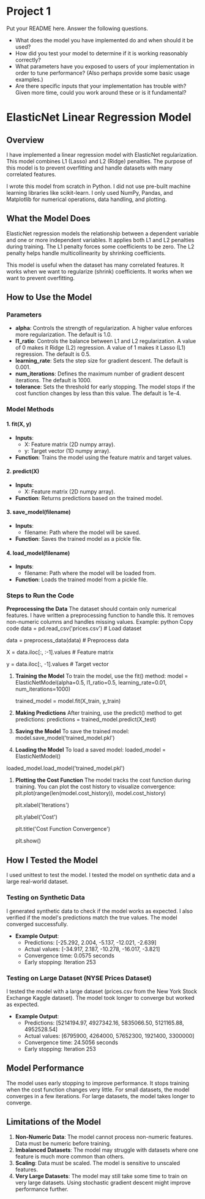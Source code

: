 # Project 1 

Put your README here. Answer the following questions.

* What does the model you have implemented do and when should it be used?
* How did you test your model to determine if it is working reasonably correctly?
* What parameters have you exposed to users of your implementation in order to tune performance? (Also perhaps provide some basic usage examples.)
* Are there specific inputs that your implementation has trouble with? Given more time, could you work around these or is it fundamental?


# <a name="_a97rca6syt7x"></a>**ElasticNet Linear Regression Model**
## <a name="_93e56w6gcy2k"></a>**Overview**
I have implemented a linear regression model with ElasticNet regularization. This model combines L1 (Lasso) and L2 (Ridge) penalties. The purpose of this model is to prevent overfitting and handle datasets with many correlated features.

I wrote this model from scratch in Python. I did not use pre-built machine learning libraries like scikit-learn. I only used NumPy, Pandas, and Matplotlib for numerical operations, data handling, and plotting.
## <a name="_2grgjzur0vd0"></a>**What the Model Does**
ElasticNet regression models the relationship between a dependent variable and one or more independent variables. It applies both L1 and L2 penalties during training. The L1 penalty forces some coefficients to be zero. The L2 penalty helps handle multicollinearity by shrinking coefficients.

This model is useful when the dataset has many correlated features. It works when we want to regularize (shrink) coefficients. It works when we want to prevent overfitting.
## <a name="_u63vfod1g327"></a>**How to Use the Model**
### <a name="_4lwnrojwd34l"></a>**Parameters**
- **alpha**: Controls the strength of regularization. A higher value enforces more regularization. The default is 1.0.
- **l1\_ratio**: Controls the balance between L1 and L2 regularization. A value of 0 makes it Ridge (L2) regression. A value of 1 makes it Lasso (L1) regression. The default is 0.5.
- **learning\_rate**: Sets the step size for gradient descent. The default is 0.001.
- **num\_iterations**: Defines the maximum number of gradient descent iterations. The default is 1000.
- **tolerance**: Sets the threshold for early stopping. The model stops if the cost function changes by less than this value. The default is 1e-4.
### <a name="_1ske51i9hhb1"></a>**Model Methods**
#### <a name="_5fs6zdiej287"></a>**1. fit(X, y)**
- **Inputs**:
  - X: Feature matrix (2D numpy array).
  - y: Target vector (1D numpy array).
- **Function**: Trains the model using the feature matrix and target values.
#### <a name="_mg7asils9hg"></a>**2. predict(X)**
- **Inputs**:
  - X: Feature matrix (2D numpy array).
- **Function**: Returns predictions based on the trained model.
#### <a name="_x3nmlgmfyu17"></a>**3. save\_model(filename)**
- **Inputs**:
  - filename: Path where the model will be saved.
- **Function**: Saves the trained model as a pickle file.
#### <a name="_t8tgrhhupdov"></a>**4. load\_model(filename)**
- **Inputs**:
  - filename: Path where the model will be loaded from.
- **Function**: Loads the trained model from a pickle file.
### <a name="_g8cjjpmf9uf8"></a>**Steps to Run the Code**
**Preprocessing the Data**
The dataset should contain only numerical features. I have written a preprocessing function to handle this. It removes non-numeric columns and handles missing values.
Example:
python
Copy code
data = pd.read\_csv('prices.csv')  # Load dataset

data = preprocess\_data(data)      # Preprocess data

X = data.iloc[:, :-1].values      # Feature matrix

y = data.iloc[:, -1].values       # Target vector

1. **Training the Model**
   To train the model, use the fit() method:
   model = ElasticNetModel(alpha=0.5, l1\_ratio=0.5, learning\_rate=0.01, num\_iterations=1000)

   trained\_model = model.fit(X\_train, y\_train)

1. **Making Predictions**
   After training, use the predict() method to get predictions:
   predictions = trained\_model.predict(X\_test)

1. **Saving the Model**
   To save the trained model:
   model.save\_model('trained\_model.pkl')
1. **Loading the Model**
   To load a saved model:
   loaded\_model = ElasticNetModel()

loaded\_model.load\_model('trained\_model.pkl')

1. **Plotting the Cost Function**
   The model tracks the cost function during training. You can plot the cost history to visualize convergence:
   plt.plot(range(len(model.cost\_history)), model.cost\_history)

   plt.xlabel('Iterations')

   plt.ylabel('Cost')

   plt.title('Cost Function Convergence')

   plt.show()

## <a name="_i0m88yd97j1l"></a>**How I Tested the Model**
I used unittest to test the model. I tested the model on synthetic data and a large real-world dataset.
### <a name="_35au61lh4gl8"></a>**Testing on Synthetic Data**
I generated synthetic data to check if the model works as expected. I also verified if the model's predictions match the true values. The model converged successfully.

- **Example Output**:
  - Predictions: [-25.292, 2.004, -5.137, -12.021, -2.639]
  - Actual values: [-34.917, 2.187, -10.278, -16.017, -3.821]
  - Convergence time: 0.0575 seconds
  - Early stopping: Iteration 253
### <a name="_c565p5y2duck"></a>**Testing on Large Dataset (NYSE Prices Dataset)**
I tested the model with a large dataset (prices.csv from the New York Stock Exchange Kaggle dataset). The model took longer to converge but worked as expected.

- **Example Output**:
  - Predictions: [5214194.97, 4927342.16, 5835066.50, 5121165.88, 4952528.54]
  - Actual values: [6795900, 4264000, 57652300, 1921400, 3300000]
  - Convergence time: 24.5056 seconds
  - Early stopping: Iteration 253
## <a name="_sovlnpqb9ecb"></a>**Model Performance**
The model uses early stopping to improve performance. It stops training when the cost function changes very little. For small datasets, the model converges in a few iterations. For large datasets, the model takes longer to converge.
## <a name="_x8sh9paovzu6"></a>**Limitations of the Model**
1. **Non-Numeric Data**: The model cannot process non-numeric features. Data must be numeric before training.
1. **Imbalanced Datasets**: The model may struggle with datasets where one feature is much more common than others.
1. **Scaling**: Data must be scaled. The model is sensitive to unscaled features.
1. **Very Large Datasets**: The model may still take some time to train on very large datasets. Using stochastic gradient descent might improve performance further.
